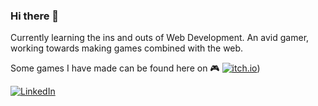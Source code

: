 ### Hi there 👋

Currently learning the ins and outs of Web Development. An avid gamer, working towards making games combined with the web.

Some games I have made can be found here on 🎮 [![itch.io](https://img.shields.io/badge/itch.io-orange)](https://thurstontran.itch.io))

[![LinkedIn](https://img.shields.io/badge/linkedin-blue)](https://www.linkedin.com/in/thurstontran/)
<!--
**thurstontran/thurstontran** is a ✨ _special_ ✨ repository because its `README.md` (this file) appears on your GitHub profile.

Here are some ideas to get you started:

- 🔭 I’m currently working on ...
- 🌱 I’m currently learning ...
- 👯 I’m looking to collaborate on ...
- 🤔 I’m looking for help with ...
- 💬 Ask me about ...
- 📫 How to reach me: ...
- 😄 Pronouns: ...
- ⚡ Fun fact: ...
-->
